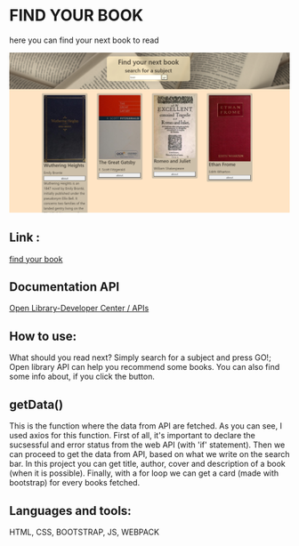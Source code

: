 # FIND YOUR BOOK

here you can find your next book to read

![Logo](src/assets/screen.png)

## Link :

[find your book](https://annamilano1.github.io/open-library-project/)

## Documentation API

[Open Library-Developer Center / APIs](https://openlibrary.org/developers/api)

## How to use:

What should you read next? Simply search for a subject and press GO!; Open library API can help you recommend some books. You can also find some info about, if you click the button.

## getData()

This is the function where the data from API are fetched. As you can see, I used axios for this function. First of all, it's important to declare the sucsessful and error status from the web API (with 'if' statement). Then we can proceed to get the data from API, based on what we write on the search bar. In this project you can get title, author, cover and description of a book (when it is possible).
Finally, with a for loop we can get a card (made with bootstrap) for every books fetched.

## Languages and tools:

HTML, CSS, BOOTSTRAP, JS, WEBPACK


